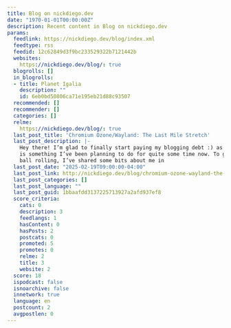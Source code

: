 ```yaml
---
title: Blog on nickdiego.dev
date: "1970-01-01T00:00:00Z"
description: Recent content in Blog on nickdiego.dev
params:
  feedlink: https://nickdiego.dev/blog/index.xml
  feedtype: rss
  feedid: 12c62849d3f9bc233529322b7121442b
  websites:
    https://nickdiego.dev/blog/: true
  blogrolls: []
  in_blogrolls:
  - title: Planet Igalia
    description: ""
    id: 6eb0bd50806ca71e195eb21d88c93507
  recommended: []
  recommender: []
  categories: []
  relme:
    https://nickdiego.dev/blog/: true
  last_post_title: 'Chromium Ozone/Wayland: The Last Mile Stretch'
  last_post_description: |-
    Hey there! I’m glad to finally start paying my blogging debt :) as this
    is something I’ve been planning to do for quite some time now. To get the
    ball rolling, I’ve shared some bits about me in
  last_post_date: "2025-02-19T09:00:00-04:00"
  last_post_link: http://nickdiego.dev/blog/chromium-ozone-wayland-the-last-mile-stretch/
  last_post_categories: []
  last_post_language: ""
  last_post_guid: 1bbaafdd3137225713927a2afd937ef8
  score_criteria:
    cats: 0
    description: 3
    feedlangs: 1
    hasContent: 0
    hasPosts: 2
    postcats: 0
    promoted: 5
    promotes: 0
    relme: 2
    title: 3
    website: 2
  score: 18
  ispodcast: false
  isnoarchive: false
  innetwork: true
  language: en
  postcount: 2
  avgpostlen: 0
---
```

